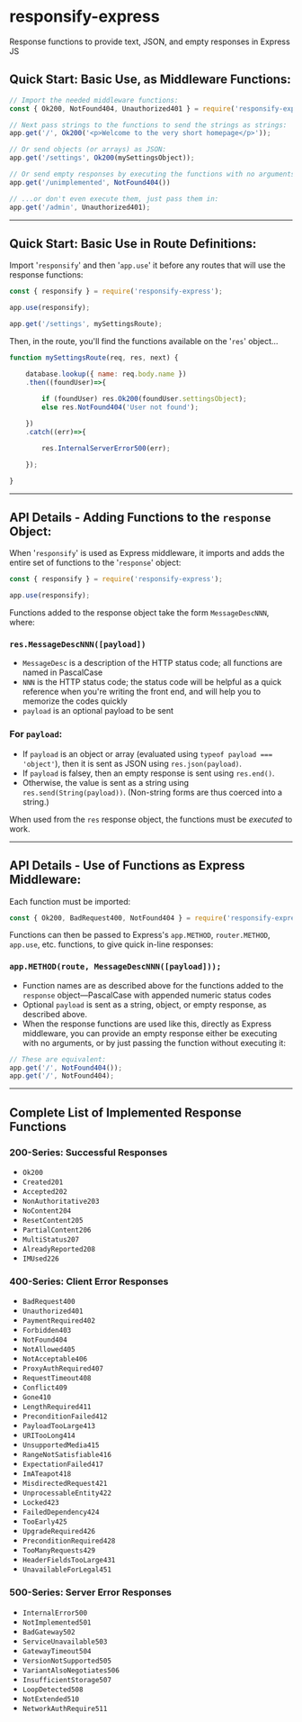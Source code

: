 # responsify-express

Response functions to provide text, JSON, and empty responses in Express JS

## Quick Start: Basic Use, as Middleware Functions:

```javascript
// Import the needed middleware functions:
const { Ok200, NotFound404, Unauthorized401 } = require('responsify-express');

// Next pass strings to the functions to send the strings as strings:
app.get('/', Ok200('<p>Welcome to the very short homepage</p>'));

// Or send objects (or arrays) as JSON:
app.get('/settings', Ok200(mySettingsObject));

// Or send empty responses by executing the functions with no arguments:
app.get('/unimplemented', NotFound404())

// ...or don't even execute them, just pass them in:
app.get('/admin', Unauthorized401);
```
***
## Quick Start: Basic Use in Route Definitions:

Import '`responsify`' and then '`app.use`' it before any routes that will use the response functions:
```javascript
const { responsify } = require('responsify-express');

app.use(responsify);

app.get('/settings', mySettingsRoute);
```
Then, in the route, you'll find the functions available on the '`res`' object...
```javascript
function mySettingsRoute(req, res, next) {

    database.lookup({ name: req.body.name })
    .then((foundUser)=>{
    
        if (foundUser) res.Ok200(foundUser.settingsObject);
        else res.NotFound404('User not found');

    })
    .catch((err)=>{

        res.InternalServerError500(err);

    });

}
```
***
## API Details - Adding Functions to the `response` Object:

When '`responsify`' is used as Express middleware, it imports and adds the entire set of functions to the '`response`' object:
```javascript
const { responsify } = require('responsify-express');

app.use(responsify);
```

Functions added to the response object take the form `MessageDescNNN`, where:
### `res.MessageDescNNN([payload])`
* `MessageDesc` is a description of the HTTP status code; all functions are named in PascalCase
* `NNN` is the HTTP status code; the status code will be helpful as a quick reference when you're writing the front end, and will help you to memorize the codes quickly
* `payload` is an optional payload to be sent

### For `payload`:
* If `payload` is an object or array (evaluated using `typeof payload === 'object'`), then it is sent as JSON using `res.json(payload)`.
* If `payload` is falsey, then an empty response is sent using `res.end()`.
* Otherwise, the value is sent as a string using `res.send(String(payload))`. (Non-string forms are thus coerced into a string.)

When used from the `res` response object, the functions must be *executed* to work.

***
## API Details - Use of Functions as Express Middleware:

Each function must be imported:

```javascript
const { Ok200, BadRequest400, NotFound404 } = require('responsify-express');
```
Functions can then be passed to Express's `app.METHOD`, `router.METHOD`, `app.use`, etc. functions, to give quick in-line responses:

### `app.METHOD(route, MessageDescNNN([payload]));`

* Function names are as described above for the functions added to the `response` object&mdash;PascalCase with appended numeric status codes
* Optional `payload` is sent as a string, object, or empty response, as described above.
* When the response functions are used like this, directly as Express middleware, you can provide an empty response either be executing with no arguments, or by just passing the function without executing it:

```javascript
// These are equivalent:
app.get('/', NotFound404());
app.get('/', NotFound404); 
```

***
## Complete List of Implemented Response Functions

### 200-Series: Successful Responses
* `Ok200`
* `Created201`
* `Accepted202`
* `NonAuthoritative203`
* `NoContent204`
* `ResetContent205`
* `PartialContent206`
* `MultiStatus207`
* `AlreadyReported208`
* `IMUsed226`

### 400-Series: Client Error Responses
* `BadRequest400`
* `Unauthorized401`
* `PaymentRequired402`
* `Forbidden403`
* `NotFound404`
* `NotAllowed405`
* `NotAcceptable406`
* `ProxyAuthRequired407`
* `RequestTimeout408`
* `Conflict409`
* `Gone410`
* `LengthRequired411`
* `PreconditionFailed412`
* `PayloadTooLarge413`
* `URITooLong414`
* `UnsupportedMedia415`
* `RangeNotSatisfiable416`
* `ExpectationFailed417`
* `ImATeapot418`
* `MisdirectedRequest421`
* `UnprocessableEntity422`
* `Locked423`
* `FailedDependency424`
* `TooEarly425`
* `UpgradeRequired426`
* `PreconditionRequired428`
* `TooManyRequests429`
* `HeaderFieldsTooLarge431`
* `UnavailableForLegal451`

### 500-Series: Server Error Responses
* `InternalError500`
* `NotImplemented501`
* `BadGateway502`
* `ServiceUnavailable503`
* `GatewayTimeout504`
* `VersionNotSupported505`
* `VariantAlsoNegotiates506`
* `InsufficientStorage507`
* `LoopDetected508`
* `NotExtended510`
* `NetworkAuthRequire511`
